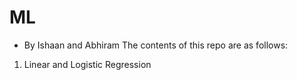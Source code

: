 # ML
- By Ishaan and Abhiram
The contents of this repo are as follows:
1. Linear and Logistic Regression
 
